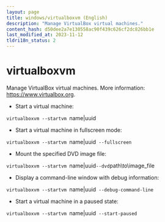 ```yaml
---
layout: page
title: windows/virtualboxvm (English)
description: "Manage VirtualBox virtual machines."
content_hash: d50dee2a7e130558ac90f439c626cf2dc826bb1e
last_modified_at: 2023-11-12
tldri18n_status: 2
---
```

# virtualboxvm

Manage VirtualBox virtual machines.
More information: <https://www.virtualbox.org>.

- Start a virtual machine:

`virtualboxvm --startvm `<span class="tldr-var badge badge-pill bg-dark-lm bg-white-dm text-white-lm text-dark-dm font-weight-bold">name|uuid</span>

- Start a virtual machine in fullscreen mode:

`virtualboxvm --startvm `<span class="tldr-var badge badge-pill bg-dark-lm bg-white-dm text-white-lm text-dark-dm font-weight-bold">name|uuid</span>` --fullscreen`

- Mount the specified DVD image file:

`virtualboxvm --startvm `<span class="tldr-var badge badge-pill bg-dark-lm bg-white-dm text-white-lm text-dark-dm font-weight-bold">name|uuid</span>` --dvd `<span class="tldr-var badge badge-pill bg-dark-lm bg-white-dm text-white-lm text-dark-dm font-weight-bold">path\to\image_file</span>

- Display a command-line window with debug information:

`virtualboxvm --startvm `<span class="tldr-var badge badge-pill bg-dark-lm bg-white-dm text-white-lm text-dark-dm font-weight-bold">name|uuid</span>` --debug-command-line`

- Start a virtual machine in a paused state:

`virtualboxvm --startvm `<span class="tldr-var badge badge-pill bg-dark-lm bg-white-dm text-white-lm text-dark-dm font-weight-bold">name|uuid</span>` --start-paused`
